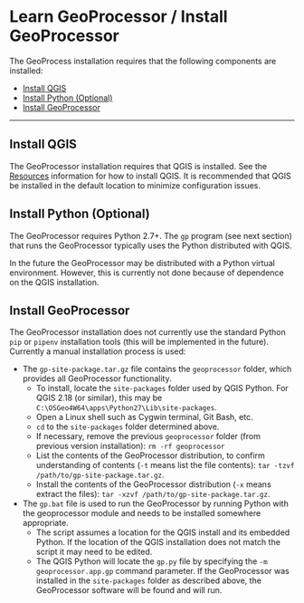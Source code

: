 # Learn GeoProcessor / Install GeoProcessor #

The GeoProcess installation requires that the following components are installed:

* [Install QGIS](#install-qgis)
* [Install Python (Optional)](#install-python-optional)
* [Install GeoProcessor](#install-geoprocessor)

----------------------

## Install QGIS ##

The GeoProcessor installation requires that QGIS is installed.
See the [Resources](resources#QGIS) information for how to install QGIS.
It is recommended that QGIS be installed in the default location to minimize configuration issues.

## Install Python (Optional) ##

The GeoProcessor requires Python 2.7+.
The `gp` program (see next section) that runs the GeoProcessor typically uses the Python distributed with QGIS.

In the future the GeoProcessor may be distributed with a Python virtual environment.
However, this is currently not done because of dependence on the QGIS installation.

## Install GeoProcessor ##

The GeoProcessor installation does not currently use the standard Python `pip` or `pipenv`
installation tools (this will be implemented in the future).
Currently a manual installation process is used:

* The `gp-site-package.tar.gz` file contains the `geoprocessor` folder, which provides all GeoProcessor functionality.
	+ To install, locate the `site-packages` folder used by QGIS Python.
	For QGIS 2.18 (or similar), this may be `C:\OSGeo4W64\apps\Python27\Lib\site-packages`.
	+ Open a Linux shell such as Cygwin terminal, Git Bash, etc.
	+ `cd` to the `site-packages` folder determined above.
	+ If necessary, remove the previous `geoprocessor` folder (from previous version installation):  `rm -rf geoprocessor`
	+ List the contents of the GeoProcessor distribution, to confirm understanding of
	contents (`-t` means list the file contents):  `tar -tzvf /path/to/gp-site-package.tar.gz`.
	+ Install the contents of the GeoProcessor distribution (`-x` means extract the files):  `tar -xzvf /path/to/gp-site-package.tar.gz`.
* The `gp.bat` file is used to run the GeoProcessor by running Python with the geoprocessor module
and needs to be installed somewhere appropriate.
	+ The script assumes a location for the QGIS install and its embedded Python.
	If the location of the QGIS installation does not match the script it may need to be edited.
	+ The QGIS Python will locate the `gp.py` file by specifying the `-m geoprocessor.app.gp` command parameter.
	If the GeoProcessor was installed in the `site-packages` folder as described above,
	the GeoProcessor software will be found and will run.

